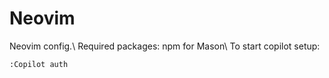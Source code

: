 # Neovim
Neovim config.\\
Required packages: npm for Mason\\
To start copilot setup:
```
:Copilot auth
```
